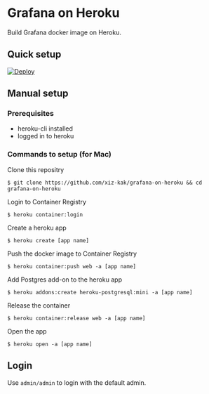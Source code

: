 # Grafana on Heroku

Build Grafana docker image on Heroku.

## Quick setup

[![Deploy](https://www.herokucdn.com/deploy/button.svg)](https://heroku.com/deploy?template=https://github.com/branmcf/grafana-on-heroku)

## Manual setup

### Prerequisites

- heroku-cli installed
- logged in to heroku

### Commands to setup (for Mac)

Clone this repositry

```
$ git clone https://github.com/xiz-kak/grafana-on-heroku && cd grafana-on-heroku
```

Login to Container Registry

```
$ heroku container:login
```

Create a heroku app

```
$ heroku create [app name]
```

Push the docker image to Container Registry

```
$ heroku container:push web -a [app name]
```

Add Postgres add-on to the heroku app

```
$ heroku addons:create heroku-postgresql:mini -a [app name]
```

Release the container

```
$ heroku container:release web -a [app name]
```

Open the app

```
$ heroku open -a [app name]
```

## Login

Use `admin/admin` to login with the default admin.
